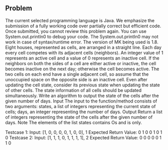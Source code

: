 ## Problem

The current selected programming language is Java. We emphasize the submission of a fully working code over partially correct but efficient code. Once submitted, you cannot review this problem again. You can use System.out.printIn0 to debug your code. The System.out.printIn0 may not work in case of syntax/runtime error. The version of MK being used is 1.8. 
Eight houses, represented as cells, are arranged in a straight line. Each day every cell competes with its adjacent cells (neighbors). An integer value of 1 represents an active cell and a value of 0 represents an inactive cell. If the neighbors on both the sides of a cell are either active or inactive, the cell becomes inactive on the next day; otherwise the cell becomes active. The two cells on each end have a single adjacent cell, so assume that the unoccupied space on the opposite side is an inactive cell. Even after updating the cell state, consider its previous state when updating the state of other cells. The state information of all cells should be updated simultaneously. 
Write an algorithm to output the state of the cells after the given number of days. Input The input to the function/method consists of two arguments: states, a list of integers representing the current state of cells; days, an integer representing the number of days. 
Output Return a list of integers representing the state of the cells after the given number of days. 
Note The elements of the list states contains Os and is only. 


Testcase 1: Input: [1, 0, 0, 0, 0, 1, 0, 0], 1 
Expected Return Value: 0 1 0 0 1 0 1 0 
Testcase 2: Input: [1, 1, 1, 0, 1, 1, 1, 1], 2 
Expected Return Value: 0 0 0 0 0 1 1 0 
